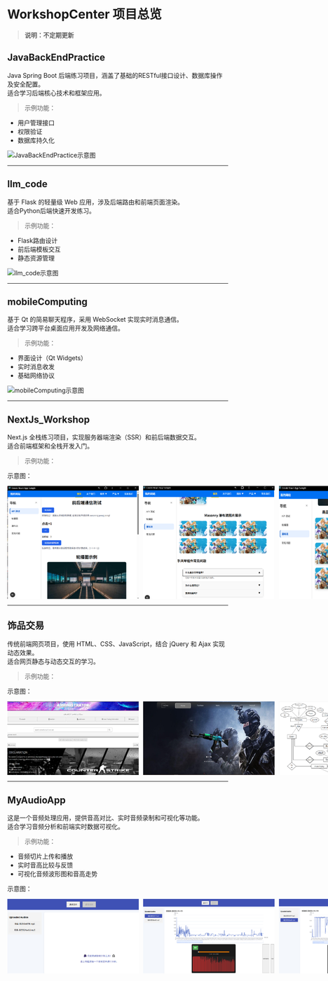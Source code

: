 # WorkshopCenter 项目总览

> **说明：不定期更新**

## JavaBackEndPractice
Java Spring Boot 后端练习项目，涵盖了基础的RESTful接口设计、数据库操作及安全配置。  
适合学习后端核心技术和框架应用。

> 示例功能：
- 用户管理接口
- 权限验证
- 数据库持久化

![JavaBackEndPractice示意图]()

---

## llm_code
基于 Flask 的轻量级 Web 应用，涉及后端路由和前端页面渲染。  
适合Python后端快速开发练习。

> 示例功能：
- Flask路由设计
- 前后端模板交互
- 静态资源管理

![llm_code示意图]()

---

## mobileComputing
基于 Qt 的简易聊天程序，采用 WebSocket 实现实时消息通信。  
适合学习跨平台桌面应用开发及网络通信。

> 示例功能：
- 界面设计（Qt Widgets）
- 实时消息收发
- 基础网络协议

![mobileComputing示意图]()

---

## NextJs_Workshop
Next.js 全栈练习项目，实现服务器端渲染（SSR）和前后端数据交互。  
适合前端框架和全栈开发入门。

> 示例功能：

示意图：  
<div style="display: flex; gap: 10px;">
  <img src="NextJs_Workshop/image/1.png" alt="NextJs_Workshop示意图1" width="300" />
  <img src="NextJs_Workshop/image/3.png" alt="NextJs_Workshop示意图2" width="300" />
  <img src="NextJs_Workshop/image/2.png" alt="NextJs_Workshop示意图3" width="300" />
  <img src="NextJs_Workshop/image/4.png" alt="NextJs_Workshop示意图3" width="300" />
</div>

---

## 饰品交易

传统前端网页项目，使用 HTML、CSS、JavaScript，结合 jQuery 和 Ajax 实现动态效果。  
适合网页静态与动态交互的学习。

> 示例功能：

示意图：

<div style="display: flex; gap: 10px;">
  <img src="饰品交易/相关图片/admin.png" alt="饰品交易示意图1" width="300" />
  <img src="饰品交易/相关图片/hp.png" alt="饰品交易示意图2" width="300" />
  <img src="饰品交易/相关图片/er.png" alt="饰品交易示意图3" width="300" />
</div>

---

## MyAudioApp
这是一个音频处理应用，提供音高对比、实时音频录制和可视化等功能。  
适合学习音频分析和前端实时数据可视化。

> 示例功能：
- 音频切片上传和播放
- 实时音高比较与反馈
- 可视化音频波形图和音高走势

示意图：  
<div style="display: flex; gap: 10px;">
  <img src="my-audio-app/imag/1.png" alt="MyAudioApp示意图1" width="300" />
  <img src="my-audio-app/imag/2.png" alt="MyAudioApp示意图2" width="300" />
  <img src="my-audio-app/imag/3.png" alt="MyAudioApp示意图3" width="300" />
  <img src="my-audio-app/imag/4.png" alt="MyAudioApp示意图4" width="300" />
  <img src="my-audio-app/imag/5.png" alt="MyAudioApp示意图5" width="300" />
  <img src="my-audio-app/imag/6.png" alt="MyAudioApp示意图6" width="300" />
</div>
